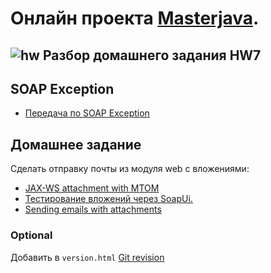 # Онлайн проекта  <a href="https://github.com/JavaWebinar/masterjava">Masterjava</a>.

## ![hw](https://cloud.githubusercontent.com/assets/13649199/13672719/09593080-e6e7-11e5-81d1-5cb629c438ca.png) Разбор домашнего задания HW7

## SOAP Exception
- <a href="http://blog.idrsolutions.com/2013/10/web-services-exception-handling/">Передача по SOAP Exception</a>

## Домашнее задание
Сделать отправку почты из модуля web c вложениями:
- <a href="http://www.mkyong.com/webservices/jax-ws/jax-ws-attachment-with-mtom/">JAX-WS attachment with MTOM</a> 
- <a href="http://www.soapui.org/SOAP-and-WSDL/adding-headers-and-attachments.html">Тестирование вложений через SoapUi.</a>
- <a href="https://commons.apache.org/proper/commons-email/userguide.html">Sending emails with attachments</a>
  
### Optional
Добавить в `version.html` <a href="https://habrahabr.ru/post/310738/">Git revision</a>    
